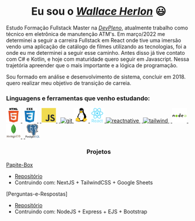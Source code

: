 <h1 align="center">Eu sou o <a href="https://www.linkedin.com/in/wallaceherlon/"><i>Wallace Herlon</i></a> 😃️</h1>
  <p>Estudo Formação Fullstack Master na <a href="https://www.devpleno.com/"><i>DevPleno</i></a>, atualmente trabalho como técnico em eletrônica de manutenção ATM's. Em março/2022 me determinei a seguir a carreira Fullstack em React onde tive uma imersão vendo uma aplicação de catálogo de filmes utilizando as tecnologias, foi a onde eu me determinei a seguir esse caminho. Antes disso já tive contato com C# e Kotlin, e hoje com maturidade quero seguir em Javascript. Nessa trajetória apreender que o mais importante e a lógica de programação.</p>
  <p>Sou formado em análise e desenvolvimento de sistema, concluir em 2018. quero realizar meu objetivo de transição de carreia.</p>
 
 <h3 align="left">
  Linguagens e ferramentas que venho estudando:
</h3>
<p align="left"> <a href="https://www.w3.org/html/" target="_blank" rel="noreferrer"> <img src="https://raw.githubusercontent.com/devicons/devicon/master/icons/html5/html5-original-wordmark.svg" alt="html5" width="40" height="40"/> </a> <a href="https://www.w3schools.com/css/" target="_blank" rel="noreferrer"> <img src="https://raw.githubusercontent.com/devicons/devicon/master/icons/css3/css3-original-wordmark.svg" alt="css3" width="40" height="40"/> </a> &nbsp;<a href="https://developer.mozilla.org/en-US/docs/Web/JavaScript" target="_blank" rel="noreferrer"> <img src="https://raw.githubusercontent.com/devicons/devicon/master/icons/javascript/javascript-original.svg" alt="javascript" width="40" height="40"/> </a> &nbsp;<a href="https://git-scm.com/" target="_blank" rel="noreferrer"> <img src="https://www.vectorlogo.zone/logos/git-scm/git-scm-icon.svg" alt="git" width="40" height="40"/> </a> <a href="https://www.linux.org/" target="_blank" rel="noreferrer"> <img src="https://raw.githubusercontent.com/devicons/devicon/master/icons/linux/linux-original.svg" alt="linux" width="40" height="40"/> </a> <a href="https://reactjs.org/" target="_blank" rel="noreferrer"> <img src="https://raw.githubusercontent.com/devicons/devicon/master/icons/react/react-original-wordmark.svg" alt="react" width="40" height="40"/> </a> <a href="https://reactnative.dev/" target="_blank" rel="noreferrer"> <img src="https://reactnative.dev/img/header_logo.svg" alt="reactnative" width="40" height="40"/> </a> &nbsp;<a href="https://tailwindcss.com/" target="_blank" rel="noreferrer"> <img src="https://www.vectorlogo.zone/logos/tailwindcss/tailwindcss-icon.svg" alt="tailwind" width="40" height="40"/> </a> &nbsp;<a href="https://nodejs.org" target="_blank" rel="noreferrer"> <img src="https://raw.githubusercontent.com/devicons/devicon/master/icons/nodejs/nodejs-original-wordmark.svg" alt="nodejs" width="40" height="40"/> </a> &nbsp;<a href="https://www.mongodb.com/" target="_blank" rel="noreferrer"> <img src="https://raw.githubusercontent.com/devicons/devicon/master/icons/mongodb/mongodb-original-wordmark.svg" alt="mongodb" width="40" height="40"/> </a> &nbsp;<a href="https://www.postgresql.org" target="_blank" rel="noreferrer"> <img src="https://raw.githubusercontent.com/devicons/devicon/master/icons/postgresql/postgresql-original-wordmark.svg" alt="postgresql" width="40" height="40"/> </a></p>


<h3 align="center">Projetos</h3>

[Papite-Box](https://palpite-box-zeta-six.vercel.app/)
- [Repositório](https://github.com/WallaceHerlon/palpite-box)
- Contruindo com: NextJS + TailwindCSS + Google Sheets

[Perguntas-e-Respostas]
- [Repositório](https://github.com/WallaceHerlon/plataforma-perguntas)
- Contruindo com: NodeJS + Express + EJS + Bootstrap 



